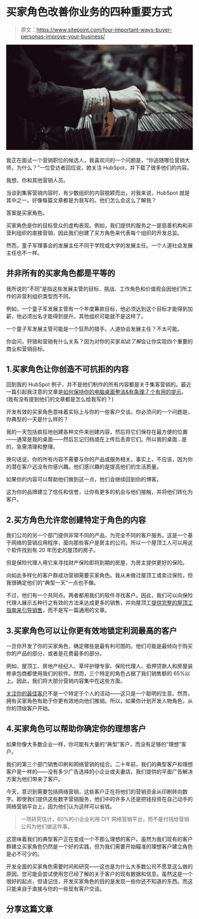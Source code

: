 # 买家角色改善你业务的四种重要方式

> 原文：<https://www.sitepoint.com/four-important-ways-buyer-personas-improve-your-business/>

![A customer buying records](img/a8ddd5f9c57d5b912292ac46a1772961.png)

我正在面试一个营销职位的候选人，我喜欢问的一个问题是，“你追随哪位营销大师，为什么？”一位受访者回应说，她关注 HubSpot，并下载了很多他们的内容。

我想，你和其他营销人员。

当谈到集客营销内容时，有少数组织的内容脱颖而出，对我来说，HubSpot 就是其中之一。好像每篇文章都是为我写的。他们怎么会这么了解我？

答案是买家角色。

买家角色是你的目标受众的虚构表现。例如，我们提供的服务之一是慈善机构和非营利组织的直接营销，因此我们创建了买方角色来代表每个组织的开发总监。

然而，童子军理事会的发展主任不同于学院或大学的发展主任。一个人道社会发展主任也不一样。

## 并非所有的买家角色都是平等的

我所说的“不同”是指这些发展主管的目标、挑战、工作角色和价值观会因他们所工作的非营利组织类型而不同。

例如，一个童子军发展主管有一个年度筹款目标，他必须达到这个目标才能得到加薪，他必须出名才能得到提升。其他组织可能就不是这样了。

一个童子军发展主管可能是一个狂热的猎手。人道协会发展主任？不太可能。

你会问，狩猎和营销有什么关系？因为对你的买家*如此了解*会让你实现四个重要的商业和营销目标。

## 1.买家角色让你创造不可抗拒的内容

回到我的 HubSpot 例子，并不是他们制作的所有内容都是关于集客营销的。最近一篇引起我注意的文章是[如何保持你的电脑桌面整洁&有条理:7 个有用的提示](http://blog.hubspot.com/marketing/organize-computer-desktop-tips#sm.00011a1ia74x7fryv8319dc8culnh)。(我有没有提到他们的文章都是怎么给我写的？)

开发有效的买家角色意味着实际上与你的一些客户交谈。你必须问的一个问题是，你典型的一天是什么样的？

我的一天包括疯狂地创建各种文件来创建内容，然后将它们保存在最方便的位置——通常是我的桌面——然后忘记归档或在上传后丢弃它们。所以我的桌面…是的，急需清理和整理。

换句话说，你的所有内容不需要与你的产品或服务相关。事实上，不应该，因为你的潜在客户远没有你感兴趣。他们感兴趣的是提高他们的生活质量。

如果你的内容可以帮助他们做到这一点，他们会继续回到你的博客。

这为你的品牌建立了信任和信誉，让你有更多的机会与他们接触，并将他们转化为客户。

## 2.买方角色允许您创建特定于角色的内容

我们公司的另一个部门提供非常不同的产品，为完全不同的客户服务。这是一个基于网络的营销应用程序，面向那些客户是房主的公司。所以一个屋顶工人可以用这个软件找到有 20 年历史的屋顶的房子。

但是保险代理人用它来寻找财产保险即将到期的房屋，为房主提供更好的保险。

向如此多样化的客户群成功营销需要买家角色。我从未做过屋顶工或卖过保险，但我很确定他们的“典型一天”一点也不像。

不过，他们有一个共同点。两者都用我们的软件寻找客户。因此，我们可以向保险代理人展示五种行之有效的方法来达成更多的销售，并向屋顶工[提供完整的屋顶工指南来引导销售](http://blog.haines.com/businessmarketing/the-complete-roofers-guide-to-lead-generation)，而不是写一篇通用的文章。

## 3.买家角色可以让你更有效地锁定利润最高的客户

一旦你开发了你的买家角色，确定哪些是最有利可图的。他们可能是最倾向于购买你的产品的部分，或者是花费最多的部分。

例如，屋顶工、房地产经纪人、草坪护理专家、保险代理人、抵押贷款人和房屋装修承包商都使用我们的软件。然而，三个特定的角色占据了我们销售额的 65%以上。因此，我们将大部分营销内容集中在这些方面。

[关注你的最佳客户](https://www.sitepoint.com/clone-your-best-client/)不是一个特定于个人的活动——这只是一个聪明的生意。然而，拥有买家角色有助于你更有效地向他们推销。所以，如果你计划开发人物角色，从你的顶级客户开始。

## 4.买家角色可以帮助你确定你的理想客户

如果你像大多数企业一样，你可能有大量的“典型”客户，而没有足够的“理想”客户。

我们的第三个部门销售印刷和网络营销的组合。二十年前，我们的典型客户和理想客户是一样的——没有多少广告选择的小企业或夫妻店。我们提供的平面广告解决方案为他们带来了客户。

今天，意识到需要包括网络营销，这些客户正在将他们的营销资金从印刷转向数字。即使我们提供这些数字营销服务，他们中的许多人还是把钱投资在自己动手的网络营销平台上，因为他们认为这样可以省钱。

> 一项研究估计，60%的小企业利用 DIY 网络营销平台，而不是付钱给营销公司为他们做这件事。

这意味着我们的典型客户正在变成一个不那么理想的客户。虽然为我们现有的客户群建立买家角色仍然是一个好的实践，但为我们需要开始瞄准的理想客户建立角色是必不可少的。

开发全面的买家角色需要时间和研究——这也是为什么大多数公司不愿意这么做的原因。您可能会尝试使用您已经了解的关于客户的现有数据和信息。虽然这是一个很好的起点，但请记住，开发买家角色的目的是发现一些你还不知道的东西。而这只能来自于直接与你的一些现有客户交谈。

## 分享这篇文章